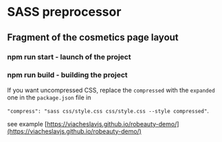 # SASS preprocessor

## Fragment of the cosmetics page layout

### npm run start - launch of the project

### npm run build - building the project

If you want uncompressed CSS, replace the `compressed` with the `expanded` one in the `package.json` file in 

`"compress": "sass css/style.css css/style.css --style compressed"`.

see example [https://viacheslavjs.github.io/robeauty-demo/](https://viacheslavjs.github.io/robeauty-demo/)
